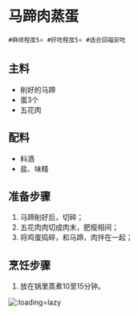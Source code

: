 # 马蹄肉蒸蛋

```
#麻烦程度5⭐️ #好吃程度5⭐️ #适合回福安吃
```

## 主料

- 削好的马蹄
- 蛋3个
- 五花肉

## 配料

- 料酒
- 盐、味精

## 准备步骤

1. 马蹄削好后，切碎；
2. 五花肉肉切成肉末，肥瘦相间；
3. 将鸡蛋捣碎，和马蹄，肉拌在一起；

## 烹饪步骤

1. 放在锅里蒸煮10至15分钟。

![](../_images/matirouzhendan. ':loading=lazy')
